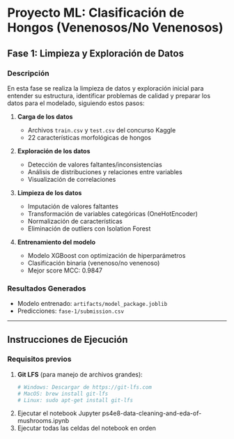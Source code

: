 # Proyecto ML: Clasificación de Hongos (Venenosos/No Venenosos)

## Fase 1: Limpieza y Exploración de Datos

### Descripción
En esta fase se realiza la limpieza de datos y exploración inicial para entender su estructura, identificar problemas de calidad y preparar los datos para el modelado, siguiendo estos pasos:

1. **Carga de los datos**  
   - Archivos `train.csv` y `test.csv` del concurso Kaggle  
   - 22 características morfológicas de hongos  

2. **Exploración de los datos**  
   - Detección de valores faltantes/inconsistencias  
   - Análisis de distribuciones y relaciones entre variables  
   - Visualización de correlaciones  

3. **Limpieza de los datos**  
   - Imputación de valores faltantes  
   - Transformación de variables categóricas (OneHotEncoder)  
   - Normalización de características  
   - Eliminación de outliers con Isolation Forest  

4. **Entrenamiento del modelo**  
   - Modelo XGBoost con optimización de hiperparámetros  
   - Clasificación binaria (venenoso/no venenoso)  
   - Mejor score MCC: 0.9847  

### Resultados Generados
- Modelo entrenado: `artifacts/model_package.joblib`  
- Predicciones: `fase-1/submission.csv`  

---

## Instrucciones de Ejecución

### Requisitos previos
1. **Git LFS** (para manejo de archivos grandes):
   ```bash
   # Windows: Descargar de https://git-lfs.com
   # MacOS: brew install git-lfs
   # Linux: sudo apt-get install git-lfs
2. Ejecutar el notebook Jupyter ps4e8-data-cleaning-and-eda-of-mushrooms.ipynb
3. Ejecutar todas las celdas del notebook en orden
